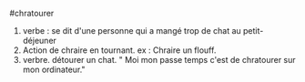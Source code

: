 #chratourer

1. verbe : se dit d'une personne qui a mangé trop de chat au petit-déjeuner
2. Action de chraire en tournant. ex : Chraire un flouff.
3. verbre. détourer un chat. " Moi mon passe temps c'est de chratourer sur mon ordinateur."
